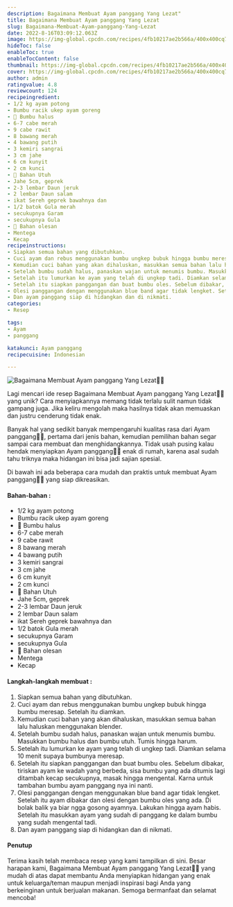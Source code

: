 ```yaml
---
description: Bagaimana Membuat Ayam panggang Yang Lezat"
title: Bagaimana Membuat Ayam panggang Yang Lezat
slug: Bagaimana-Membuat-Ayam-panggang-Yang-Lezat
date: 2022-8-16T03:09:12.063Z
image: https://img-global.cpcdn.com/recipes/4fb10217ae2b566a/400x400cq70/photo.jpg
hideToc: false
enableToc: true
enableTocContent: false
thumbnail: https://img-global.cpcdn.com/recipes/4fb10217ae2b566a/400x400cq70/photo.jpg
cover: https://img-global.cpcdn.com/recipes/4fb10217ae2b566a/400x400cq70/photo.jpg
author: admin
ratingvalue: 4.8
reviewcount: 124
recipeingredient:
- 1/2 kg ayam potong
- Bumbu racik ukep ayam goreng
- 🐾 Bumbu halus
- 6-7 cabe merah
- 9 cabe rawit
- 8 bawang merah
- 4 bawang putih
- 3 kemiri sangrai
- 3 cm jahe
- 6 cm kunyit
- 2 cm kunci
- 🐾 Bahan Utuh
- Jahe 5cm, geprek
- 2-3 lembar Daun jeruk
- 2 lembar Daun salam
- ikat Sereh geprek bawahnya dan
- 1/2 batok Gula merah
- secukupnya Garam
- secukupnya Gula
- 🐾 Bahan olesan
- Mentega
- Kecap
recipeinstructions:
- Siapkan semua bahan yang dibutuhkan.
- Cuci ayam dan rebus menggunakan bumbu ungkep bubuk hingga bumbu meresap. Setelah itu diamkan.
- Kemudian cuci bahan yang akan dihaluskan, masukkan semua bahan lalu haluskan menggunakan blender.
- Setelah bumbu sudah halus, panaskan wajan untuk menumis bumbu. Masukkan bumbu halus dan bumbu utuh. Tumis hingga harum.
- Setelah itu lumurkan ke ayam yang telah di ungkep tadi. Diamkan selama 10 menit supaya bumbunya meresap.
- Setelah itu siapkan panggangan dan buat bumbu oles. Sebelum dibakar, tiriskan ayam ke wadah yang berbeda, sisa bumbu yang ada ditumis lagi ditambah kecap secukupnya, masak hingga mengental. Karna untuk tambahan bumbu ayam panggang nya ini nanti.
- Olesi panggangan dengan menggunakan blue band agar tidak lengket. Setelah itu ayam dibakar dan olesi dengan bumbu oles yang ada. Di bolak balik ya biar ngga gosong ayamnya. Lakukan hingga ayam habis. Setelah itu masukkan ayam yang sudah di panggang ke dalam bumbu yang sudah mengental tadi.
- Dan ayam panggang siap di hidangkan dan di nikmati.
categories:
- Resep

tags:
- Ayam
- panggang

katakunci: Ayam panggang
recipecuisine: Indonesian

---
```


![Bagaimana Membuat Ayam panggang Yang Lezat👩‍🍳](https://img-global.cpcdn.com/recipes/4fb10217ae2b566a/400x400cq70/photo.jpg)

Lagi mencari ide resep Bagaimana Membuat Ayam panggang Yang Lezat👩‍🍳 yang unik? Cara menyiapkannya memang tidak terlalu sulit namun tidak gampang juga. Jika keliru mengolah maka hasilnya tidak akan memuaskan dan justru cenderung tidak enak.

Banyak hal yang sedikit banyak mempengaruhi kualitas rasa dari Ayam panggang👩‍🍳, pertama dari jenis bahan, kemudian pemilihan bahan segar sampai cara membuat dan menghidangkannya. Tidak usah pusing kalau hendak menyiapkan Ayam panggang👩‍🍳 enak di rumah, karena asal sudah tahu triknya maka hidangan ini bisa jadi sajian spesial.

Di bawah ini ada beberapa cara mudah dan praktis untuk membuat Ayam panggang👩‍🍳 yang siap dikreasikan.

<!--inarticleads1-->

#### Bahan-bahan :

- 1/2 kg ayam potong
- Bumbu racik ukep ayam goreng
- 🐾 Bumbu halus
- 6-7 cabe merah
- 9 cabe rawit
- 8 bawang merah
- 4 bawang putih
- 3 kemiri sangrai
- 3 cm jahe
- 6 cm kunyit
- 2 cm kunci
- 🐾 Bahan Utuh
- Jahe 5cm, geprek
- 2-3 lembar Daun jeruk
- 2 lembar Daun salam
- ikat Sereh geprek bawahnya dan
- 1/2 batok Gula merah
- secukupnya Garam
- secukupnya Gula
- 🐾 Bahan olesan
- Mentega
- Kecap

<!--inarticleads2-->

#### Langkah-langkah membuat :

1. Siapkan semua bahan yang dibutuhkan.
1. Cuci ayam dan rebus menggunakan bumbu ungkep bubuk hingga bumbu meresap. Setelah itu diamkan.
1. Kemudian cuci bahan yang akan dihaluskan, masukkan semua bahan lalu haluskan menggunakan blender.
1. Setelah bumbu sudah halus, panaskan wajan untuk menumis bumbu. Masukkan bumbu halus dan bumbu utuh. Tumis hingga harum.
1. Setelah itu lumurkan ke ayam yang telah di ungkep tadi. Diamkan selama 10 menit supaya bumbunya meresap.
1. Setelah itu siapkan panggangan dan buat bumbu oles. Sebelum dibakar, tiriskan ayam ke wadah yang berbeda, sisa bumbu yang ada ditumis lagi ditambah kecap secukupnya, masak hingga mengental. Karna untuk tambahan bumbu ayam panggang nya ini nanti.
1. Olesi panggangan dengan menggunakan blue band agar tidak lengket. Setelah itu ayam dibakar dan olesi dengan bumbu oles yang ada. Di bolak balik ya biar ngga gosong ayamnya. Lakukan hingga ayam habis. Setelah itu masukkan ayam yang sudah di panggang ke dalam bumbu yang sudah mengental tadi.
1. Dan ayam panggang siap di hidangkan dan di nikmati.

#### Penutup

Terima kasih telah membaca resep yang kami tampilkan di sini. Besar harapan kami, Bagaimana Membuat Ayam panggang Yang Lezat👩‍🍳 yang mudah di atas dapat membantu Anda menyiapkan hidangan yang enak untuk keluarga/teman maupun menjadi inspirasi bagi Anda yang berkeinginan untuk berjualan makanan. Semoga bermanfaat dan selamat mencoba!